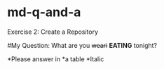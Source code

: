 # md-q-and-a
Exercise 2: Create a Repository

#My Question:
What are you ~~weari~~ **EATING** tonight?

*Please answer in
	*a table
	*Italic
